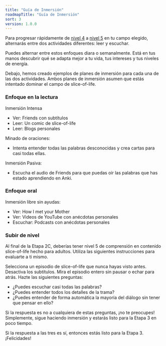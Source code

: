 ```yaml
---
title: "Guía de Inmersión"
roadmapTitle: "Guía de Inmersión"
sort: 3
version: 1.0.0
---
```


Para progresar rápidamente de [nivel 4][level-4] a [nivel 5][level-5] en tu campo elegido, alternarás entre dos actividades diferentes: leer y escuchar.

Puedes alternar entre estos enfoques diara o semanalmente. Está en tus manos descubrir qué se adapta mejor a tu vida, tus intereses y tus niveles de energía.

Debajo, hemos creado ejemplos de planes de inmersión para cada una de las dos actividades. Ambos planes de inmersión asumen que estás intentado dominar el campo de slice-of-life.

### Enfoque en la lectura
Inmersión Intensa
* Ver: Friends con subtítulos
* Leer: Un comic de slice-of-life
* Leer: Blogs personales

Minado de oraciones:
* Intenta entender todas las palabras desconocidas y crea cartas para casi todas ellas.

Inmersión Pasiva:
* Escucha el audio de Friends para que puedas oír las palabras que has estado aprendiendo en Anki.

### Enfoque oral
Inmersión libre sin ayudas:
* Ver: How I met your Mother
* Ver: Videos de YouTube con anécdotas personales
* Escuchar: Podcasts con anécdotas personales

### Subir de nivel
Al final de la Etapa 2C, deberías tener nivel 5 de comprensión en contenido slice-of-life hecho para adultos. Utiliza las siguientes instrucciones para evaluarte a ti mismo.

Selecciona un episodio de slice-of-life que nunca hayas visto antes. Desactiva los subtítulos. Mira el episodio entero sin pausar o echar para atrás. Hazte las siguientes preguntas:
* ¿Puedes escuchar casi todas las palabras?
* ¿Puedes entender todos los detalles de la trama?
* ¿Puedes entender de forma automática la mayoría del diálogo sin tener que pensar en ello?

Si la respuesta es no a cualquiera de estas preguntas, ¡no te preocupes! Simplemente, sigue haciendo inmersión y estarás listo para la Etapa 3 en poco tiempo.

Si la respuesta a las tres es sí, entonces estás listo para la Etapa 3. ¡Felicidades!

[level-4]: /simplified/stage-2/a/measure-comprehension#Level-4-Story
[level-5]: /simplified/stage-2/a/measure-comprehension#Level-5-Comfortable
